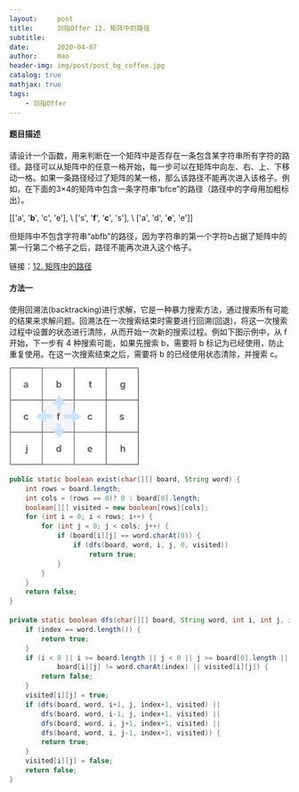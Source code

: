 ```yaml
---
layout:     post
title:      剑指Offer 12. 矩阵中的路径
subtitle:   
date:       2020-04-07
author:     Hao
header-img: img/post/post_bg_coffee.jpg
catalog: true
mathjax: true
tags:
    - 剑指Offer
---
```


#### 题目描述

请设计一个函数，用来判断在一个矩阵中是否存在一条包含某字符串所有字符的路径。路径可以从矩阵中的任意一格开始，每一步可以在矩阵中向左、右、上、下移动一格。如果一条路径经过了矩阵的某一格，那么该路径不能再次进入该格子。例如，在下面的3×4的矩阵中包含一条字符串“bfce”的路径（路径中的字母用加粗标出）。

[['a', '**b**', 'c', 'e'], \\
 ['s', '**f**', '**c**', 's'], \\
 ['a', 'd', '**e**', 'e']]

但矩阵中不包含字符串“abfb”的路径，因为字符串的第一个字符b占据了矩阵中的第一行第二个格子之后，路径不能再次进入这个格子。

链接：[12. 矩阵中的路径](https://leetcode-cn.com/problems/ju-zhen-zhong-de-lu-jing-lcof)

#### 方法一

使用回溯法(backtracking)进行求解，它是一种暴力搜索方法，通过搜索所有可能的结果来求解问题。回溯法在一次搜索结束时需要进行回溯(回退)，将这一次搜索过程中设置的状态进行清除，从而开始一次新的搜索过程。例如下图示例中，从 f 开始，下一步有 4 种搜索可能，如果先搜索 b，需要将 b 标记为已经使用，防止重复使用。在这一次搜索结束之后，需要将 b 的已经使用状态清除，并搜索 c。

![img](/img/post/post_matrixPath.png)

```java
public static boolean exist(char[][] board, String word) {
    int rows = board.length;
    int cols = (rows == 0)? 0 : board[0].length;
    boolean[][] visited = new boolean[rows][cols];
    for (int i = 0; i < rows; i++) {
        for (int j = 0; j < cols; j++) {
            if (board[i][j] == word.charAt(0)) {
                if (dfs(board, word, i, j, 0, visited))
                    return true;
            }
        }
    }
    return false;
}

private static boolean dfs(char[][] board, String word, int i, int j, int index, boolean[][] visited) {
    if (index == word.length()) {
        return true;
    }
    if (i < 0 || i >= board.length || j < 0 || j >= board[0].length ||
            board[i][j] != word.charAt(index) || visited[i][j]) {
        return false;
    }
    visited[i][j] = true;
    if (dfs(board, word, i+1, j, index+1, visited) ||
        dfs(board, word, i-1, j, index+1, visited) ||
        dfs(board, word, i, j+1, index+1, visited) ||
        dfs(board, word, i, j-1, index+1, visited)) {
        return true;
    }
    visited[i][j] = false;
    return false;
}
```